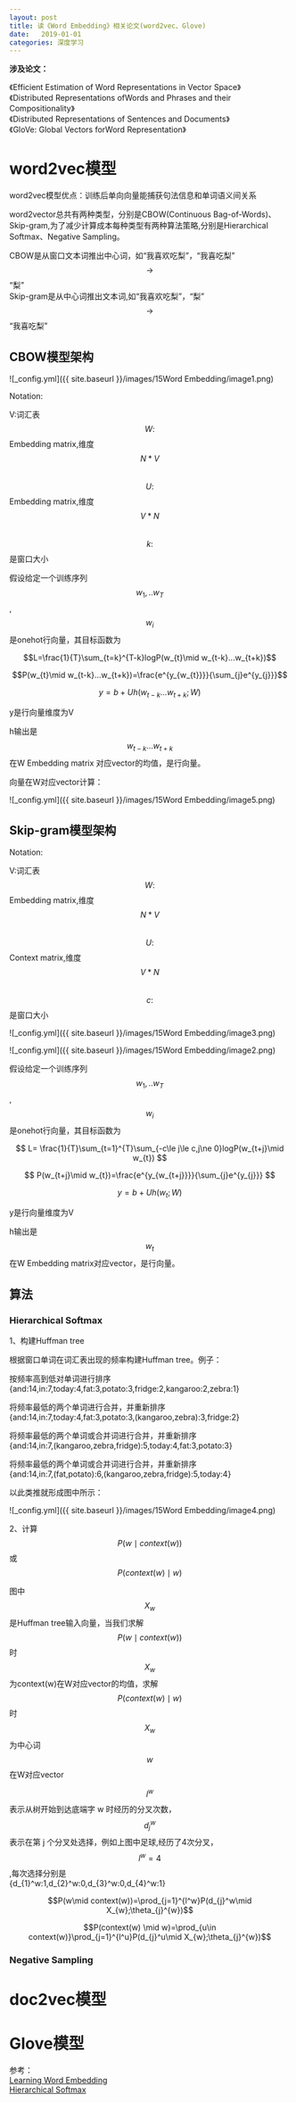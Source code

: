 ```yaml
---
layout: post
title: 读《Word Embedding》相关论文(word2vec、Glove)
date:   2019-01-01
categories: 深度学习
---  
```


**涉及论文：**  

《Efficient Estimation of Word Representations in Vector Space》  
《Distributed Representations ofWords and Phrases and their Compositionality》  
《Distributed Representations of Sentences and Documents》  
《GloVe: Global Vectors forWord Representation》  

# word2vec模型

word2vec模型优点：训练后单向向量能捕获句法信息和单词语义间关系

word2vector总共有两种类型，分别是CBOW(Continuous Bag-of-Words)、Skip-gram,为了减少计算成本每种类型有两种算法策略,分别是Hierarchical Softmax、Negative Sampling。


CBOW是从窗口文本词推出中心词，如“我喜欢吃梨”，“我喜吃梨” $$\to$$ “梨”  
Skip-gram是从中心词推出文本词,如“我喜欢吃梨”，“梨” $$\to$$ “我喜吃梨”  

## CBOW模型架构 

![_config.yml]({{ site.baseurl }}/images/15Word Embedding/image1.png)

Notation: 

V:词汇表  
$$W:$$Embedding matrix,维度$$N*V$$  
$$U:$$Embedding matrix,维度$$V*N$$   
$$k:$$是窗口大小   

假设给定一个训练序列$$w_{1},..w_{T}$$,$$w_{i}$$是onehot行向量，其目标函数为

$$L=\frac{1}{T}\sum_{t=k}^{T-k}logP(w_{t}\mid w_{t-k}...w_{t+k})$$

$$P(w_{t}\mid w_{t-k}...w_{t+k})=\frac{e^{y_{w_{t}}}}{\sum_{j}e^{y_{j}}}$$

$$y=b+Uh(w_{t-k}...w_{t+k};W)$$

y是行向量维度为V  

h输出是$$w_{t-k}...w_{t+k}$$在W Embedding matrix 对应vector的均值，是行向量。 

向量在W对应vector计算： 

![_config.yml]({{ site.baseurl }}/images/15Word Embedding/image5.png)


## Skip-gram模型架构   

Notation: 

V:词汇表  
$$W:$$Embedding matrix,维度$$N*V$$  
$$U:$$Context matrix,维度$$V*N$$   
$$c:$$是窗口大小   

![_config.yml]({{ site.baseurl }}/images/15Word Embedding/image3.png)  

![_config.yml]({{ site.baseurl }}/images/15Word Embedding/image2.png)  

假设给定一个训练序列$$w_{1},..w_{T}$$,$$w_{i}$$是onehot行向量，其目标函数为 

$$
L= \frac{1}{T}\sum_{t=1}^{T}\sum_{-c\le j\le c,j\ne 0}logP(w_{t+j}\mid w_{t})
$$

$$
P(w_{t+j}\mid w_{t})=\frac{e^{y_{w_{t+j}}}}{\sum_{j}e^{y_{j}}}
$$  

$$y=b+Uh(w_{t};W)$$  

y是行向量维度为V  

h输出是$$w_{t}$$在W Embedding matrix对应vector，是行向量。 

## 算法

### Hierarchical Softmax  

1、构建Huffman tree  

根据窗口单词在词汇表出现的频率构建Huffman tree。例子： 

按频率高到低对单词进行排序  
{and:14,in:7,today:4,fat:3,potato:3,fridge:2,kangaroo:2,zebra:1}  

将频率最低的两个单词进行合并，并重新排序  
{and:14,in:7,today:4,fat:3,potato:3,(kangaroo,zebra):3,fridge:2} 

将频率最低的两个单词或合并词进行合并，并重新排序  
{and:14,in:7,(kangaroo,zebra,fridge):5,today:4,fat:3,potato:3} 

将频率最低的两个单词或合并词进行合并，并重新排序  
{and:14,in:7,(fat,potato):6,(kangaroo,zebra,fridge):5,today:4} 

以此类推就形成图中所示：  

![_config.yml]({{ site.baseurl }}/images/15Word Embedding/image4.png)  

2、计算$$P(w\mid context(w))$$ 或  $$P(context(w)\mid w)$$

图中$$X_{w}$$是Huffman tree输入向量，当我们求解$$P(w\mid context(w))$$时$$X_{w}$$为context(w)在W对应vector的均值，求解$$P(context(w)\mid w)$$时$$X_{w}$$为中心词$$w$$ 在W对应vector  

$$l^w$$表示从树开始到达底端字 w 时经历的分叉次数，$$d_{j}^w$$表示在第 j 个分叉处选择，例如上图中足球,经历了4次分叉，$$l^w=4$$,每次选择分别是  
{d_{1}^w:1,d_{2}^w:0,d_{3}^w:0,d_{4}^w:1}  

$$P(w\mid context(w))=\prod_{j=1}^{l^w}P(d_{j}^w\mid X_{w};\theta_{j}^{w})$$

$$P(context(w) \mid w)=\prod_{u\in context(w)}\prod_{j=1}^{l^u}P(d_{j}^u\mid X_{w};\theta_{j}^{w})$$




### Negative Sampling 

# doc2vec模型

# Glove模型  



参考：  
[Learning Word Embedding](https://lilianweng.github.io/lil-log/2017/10/15/learning-word-embedding.html)  
[Hierarchical Softmax](http://building-babylon.net/2017/08/01/hierarchical-softmax/)


